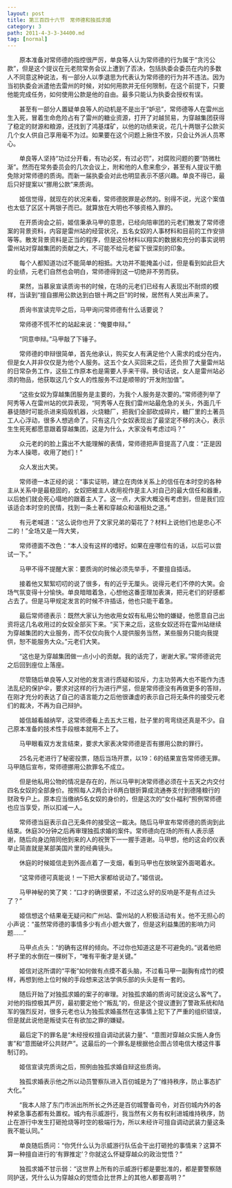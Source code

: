 ```yaml
---
layout: post
title: 第三百四十六节　常师德和独孤求婚
category: 3
path: 2011-4-3-3-34400.md
tag: [normal]
---
```


　　原本准备对常师德的指控很严厉，单良等人认为常师德的行为属于“贪污公款”，但是这个提议在元老院常务会议上遭到了否决，包括执委会委员在内的多数人不同意这种说法，有一部分人以季退思为代表认为常师德的行为并不违法。因为当初执委会派遣他去雷州的时候，对如何用款并无任何限制，在这个前提下，只要他能完成任务，如何使用公款是他的自由。最多只能认为执委会授权有误。

　　甚至有一部分人置疑单良等人的动机是不是出于“妒忌”，常师德等人在雷州出生入死，冒着生命危险占有了雷州的糖业资源，打开了对越贸易，为穿越集团获得了稳定的财源和粮源，还找到了鸿基煤矿，以他的功绩来说，花几十两银子公款买几个女人供自己享用毫不为过。如果要在这个问题上揪住不放，只会让外派人员寒心。

　　单良等人坚持“功过分开看，有功必奖，有过必罚”，对腐败问题的要“防微杜渐”。然而在常务委员会的几次会议上，附和他的人愈来愈少，甚至有人提议干脆免除对常师德的质询。而新一届执委会对此也明显表示不感兴趣。单良不得已，最后只好提案以“挪用公款”来质询。

　　姬信觉得，就现在的状况来看，常师德脱罪是必然的。别得不说，光这个案值也太低了区区十两银子而已。就算放在大明也不够资格入罪的。

　　在开质询会之前，姬信秉承马甲的意思，已经向陪审团的元老们散发了常师德案的背景资料，内容是雷州站的经营状况，五名女奴的人事材料和目前的工作安排等等。散发背景资料是正当的程序，但是这份材料以翔实的数据和充分的事实说明雷州站对穿越集团的贡献之大，不可能不给元老留下很深刻的印象。

　　每个人都知道功过不能简单的相抵。大功并不能掩盖小过，但是看到如此巨大的业绩，元老们自然也会明白，常师德得到这一切绝非不劳而获。

　　果然，当慕泉宣读质询书的时候，在场的元老们已经有人表现出不耐烦的模样，当读到“擅自挪用公款达到白银十两之巨”的时候，居然有人笑出声来了。

　　质询书宣读完毕之后，马甲询问常师德有什么话要说？

　　常师德不慌不忙的站起来说：“俺要申辩。”

　　“同意申辩。”马甲敲了下锤子。

　　常师德的申辩很简单，首先他承认，购买女人有满足他个人需求的成分在内，但是女人并非仅仅是为他个人服务。这五个女人买回来之后，还负担了大量雷州站的日常杂务工作，这些工作原本也是需要人手来干得。换句话说，女人是雷州站必须的物品，他获取这几个女人的性服务不过是顺带的“开发附加值”。

　　“这些女奴为穿越集团服务是主要的，为我个人服务是次要的。”常师德列举了阿秀等人在雷州站的优异表现，“阿秀等人在我们雷州站最危急的关头，外面几千暴徒随时可能杀进来捣毁机器，火烧糖厂，把我们全部砍成碎片，糖厂里的土著员工人心浮动，很多人想逃命了。只有这几个女奴表现出了最坚定不移的决心，表示生生死死都愿意跟着穿越集团，这是为什么，大家没有考虑过吗？”

　　众元老的的脸上露出不大能理解的表情，常师德把声音提高了八度：“正是因为本人操嗯，收用了她们！”

　　众人发出大笑。

　　常师德一本正经的说：“事实证明，建立在肉体关系上的信任在本时空的各种主从关系中是最稳固的，女奴把被主人收用视作是主人对自己的最大信任和器重，以后她们就会死心塌地的跟着主人了。这一点，大家大概没有考虑到，但是我们应该适合本时空的民情，找到一条土著和穿越众和谐相处之道。”

　　有元老喊道：“这么说你也开了文家兄弟的菊花了？材料上说他们也是忠心不二的！”全场又是一阵大笑，

　　常师德面不改色：“本人没有这样的嗜好。如果在座哪位有的话，以后可以尝试一下。”

　　马甲不得不提醒大家：要质询的时候必须先举手，不要擅自插话。

　　接着他又絮絮叨叨的说了很多，有的近乎无厘头。说得元老们不停的大笑。会场气氛变得十分愉快。单良暗暗着急，心想他这番歪理加表演，把元老们的好感都占去了。但是马甲规定发言的时候不许插话，他也只能干着急。

　　最后常师德表示：既然大家认为他收用女奴有私用公物的嫌疑，他愿意自己出资将这几名收用过的女奴全部买下来。“买下来之后，这些女奴还将在雷州站继续为穿越集团的大业服务，而不仅仅向我个人提供服务当然，某些服务只能向我提供，恕不能服务大众。”元老们大笑。

　　“这也是为穿越集团做一点小小的贡献。我的话完了，谢谢大家。”常师德说完之后回到座位上落座。

　　尽管随后单良等人又对他的发言进行质疑和驳斥，力主功劳再大也不能作为违法乱纪的保护伞，要求对这样的行为进行严惩，但是常师德没有再做更多的答辩，在刚才充分的表达了自己的语言能力之后他很谦虚的表示自己将无条件的接受元老们的裁决，不再为自己辩护。

　　姬信越看越纳罕，这常师德看上去五大三粗，肚子里的弯弯绕还真是不少。自己原本准备的技术性手段根本就用不上了。

　　马甲眼看双方发言结束，要求大家表决常师德是否有挪用公款的罪行。

　　25名元老进行了秘密投票，随后当场开票，以19：6的结果宣告常师德无罪。马甲随后宣布，常师德挪用公款罪名不成立。

　　但是他私用公物的情况是存在的，所以马甲判决常师德必须在十五天之内交付四名女奴的全部身价。按照每人2两合计8两白银折算成流通券支付到德隆粮行的财政专户上。原本应当缴纳5名女奴的身价的，但是这次的“女仆福利”照例常师德也应当享受，所以扣减一人。

　　常师德当庭表示自己无条件的接受这一裁决。随后马甲宣布常师德的质询到此结束。休庭30分钟之后再审理独孤求婚的案件。常师德向在场的所有人表示感谢，随后向身边陪同他到来的人的祝贺下一一握手道谢。马甲想，他的这会的仪表举止简直就是某部美国片里的经典镜头。

　　休庭的时候姬信走到外面点着了一支烟，看到马甲也在放映室外面喝着水。

　　“这常师德可真能说！一下把大家都给说动了。”姬信说。

　　马甲神秘的笑了笑：“口才的确很要紧，不过这么好的反响是不是有点过头了？”

　　姬信想这个结果毫无疑问和广州站、雷州站的人积极活动有关。他不无担心的小声说：“虽然常师德的事情多少有点小题大做了，但是这利益集团的影响力问题……”

　　马甲点点头：“的确有这样的倾向。不过你也知道这是不可避免的。”说着他把杯子里的水倒在一棵树下，“唯有平衡才是关键。”

　　姬信对这所谓的“平衡”如何做有点摸不着头脑，不过看马甲一副胸有成竹的模样，再想到他上位时候的手段想来这法学俱乐部的头头是有一套的。

　　随后开始了对独孤求婚的案子的审理。对独孤求婚的质询可就没这么客气了。对他的指控极其严厉，最初要定他个“叛乱”的，但是这个提议遭到了警政系统和陆军的强烈反对，很多元老也认为独孤求婚虽然在这事情上犯下了严重的组织错误，但是就此说他是叛徒实在有欲加之罪的嫌疑。

　　最后定下的罪名是“未经授权擅自调动武装力量”、“意图对穿越众实施人身伤害”和“意图破坏公共财产”。这最后的一个罪名是根据他企图占领电信大楼这件事制订的。

　　姬信宣读完质询之后，照例由独孤求婚自辩这些质询。

　　独孤求婚表示他之所以动员警察队进入百仞城是为了“维持秩序，防止事态扩大化。”

　　“我本人除了东门市派出所所长之外还是百仞城警备司令，对百仞城内外的各种紧急事态都有处置权。城内有示威游行，我当然有义务有权利进城维持秩序，防止在游行中发生打砸抢烧等时空的极端行为，所以未经许可擅自调动武装力量这条我不能认同。”

　　单良随后质问：“你凭什么认为示威游行队伍会干出打砸抢的事情来？这算不算一种擅自进行的‘有罪推定’？你就这么怀疑穿越众的政治觉悟？”

　　独孤求婚不甘示弱：“这世界上所有的示威游行都是要批准的，都是要警察随同护送，凭什么认为穿越众的觉悟会比世界上的其他人都要高明？”